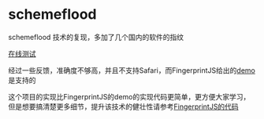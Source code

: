 # schemeflood
schemeflood 技术的复现，多加了几个国内的软件的指纹

[在线测试](https://tomapu.github.io/schemeflood/)

经过一些反馈，准确度不够高，并且不支持Safari，而FingerprintJS给出的[demo](https://schemeflood.com/)是支持的

这个项目的实现比FingerprintJS的demo的实现代码更简单，更方便大家学习，但是想要搞清楚更多细节，提升该技术的健壮性请参考[FingerprintJS的代码](https://github.com/fingerprintjs/external-protocol-flooding)
